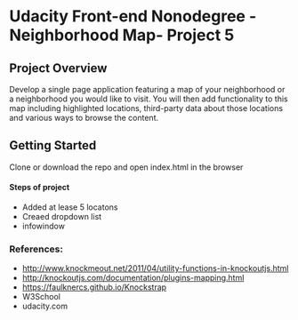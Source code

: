 # Udacity Front-end Nonodegree -Neighborhood Map- Project 5

## Project Overview
Develop a single page application featuring a map of your neighborhood or a neighborhood you would like to visit. You will then add functionality to this map including highlighted locations, third-party data about those locations and various ways to browse the content.


## Getting Started

Clone or download the repo and open index.html in the browser 


#### Steps of project

- Added at lease 5 locatons
- Creaed dropdown list
- infowindow


### References:
- http://www.knockmeout.net/2011/04/utility-functions-in-knockoutjs.html
- http://knockoutjs.com/documentation/plugins-mapping.html
- https://faulknercs.github.io/Knockstrap
- W3School
- udacity.com

